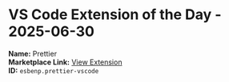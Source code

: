# VS Code Extension of the Day - 2025-06-30

**Name:** Prettier  
**Marketplace Link:** [View Extension](https://marketplace.visualstudio.com/items?itemName=esbenp.prettier-vscode)  
**ID:** `esbenp.prettier-vscode`  
